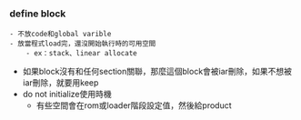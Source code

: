 ### define block
	- 不放code和global varible
	- 放當程式load完，還沒開始執行時的可用空間
		- ex：stack、linear allocate
- 如果block沒有和任何section關聯，那麼這個block會被iar刪除，如果不想被iar刪除，就要用keep
- do not initialize使用時機
	- 有些空間會在rom或loader階段設定值，然後給product